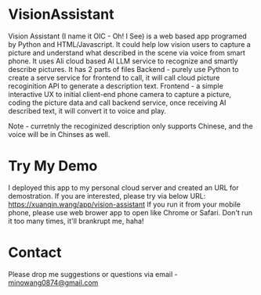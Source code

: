 # VisionAssistant
Vision Assistant (I name it OIC - Oh! I See) is a web based app programed by Python and HTML/Javascript. It could help low vision users to capture a picture and understand what described in the scene via voice from smart phone. It uses Ali cloud based AI LLM service to recognize and smartly describe pictures. 
It has 2 parts of files
Backend - purely use Python to create a serve service for frontend to call, it will call cloud picture recoginition API to generate a description text. 
Frontend - a simple interactive UX to initial client-end phone camera to capture a picture, coding the picture data and call backend service, once receiving AI described text, it will convert it to voice and play. 

Note - curretnly the recoginized description only supports Chinese, and the voice will be in Chinses as well. 

# Try My Demo
I deployed this app to my personal cloud server and created an URL for demostration. If you are interested, please try via below URL:
https://xuanqin.wang/app/vision-assistant
If you run it from your mobile phone, please use web brower app to open like Chrome or Safari. 
Don't run it too many times, it'll brankrupt me, haha!

# Contact
Please drop me suggestions or questions via email - minowang0874@gmail.com
